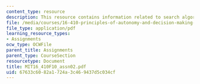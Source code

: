 ```yaml
---
content_type: resource
description: This resource contains information related to search algorithms.
file: /media/courses/16-410-principles-of-autonomy-and-decision-making-fall-2010/67633c6082a1724a3c469437d5c034cf_MIT16_410F10_assn02.pdf
file_type: application/pdf
learning_resource_types:
- Assignments
ocw_type: OCWFile
parent_title: Assignments
parent_type: CourseSection
resourcetype: Document
title: MIT16_410F10_assn02.pdf
uid: 67633c60-82a1-724a-3c46-9437d5c034cf
---
```

